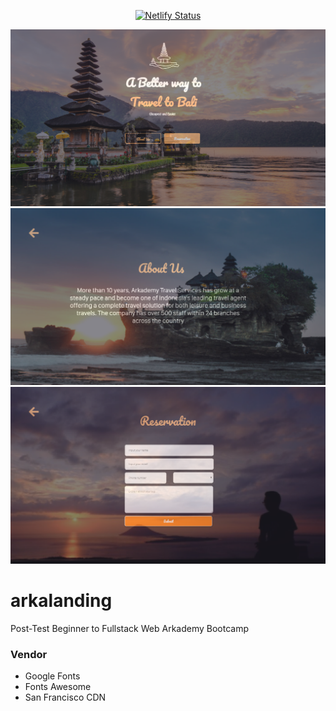 <p align="center">
<a href="https://app.netlify.com/sites/arkalanding/deploys"><img src="https://api.netlify.com/api/v1/badges/3b5a388c-ff1a-43da-aa92-11256d835aac/deploy-status" alt="Netlify Status" title="Arkalanding"></a>
</p>

[ ![](assets/screenshot/home.png) ](assets/screenshot/home.png) [ ![](assets/screenshot/about.png) ](assets/screenshot/about.png) [ ![](assets/screenshot/reservation.png) ](assets/screenshot/reservation.png)

# arkalanding
Post-Test Beginner to Fullstack Web Arkademy Bootcamp

### Vendor
  - Google Fonts
  - Fonts Awesome
  - San Francisco CDN
